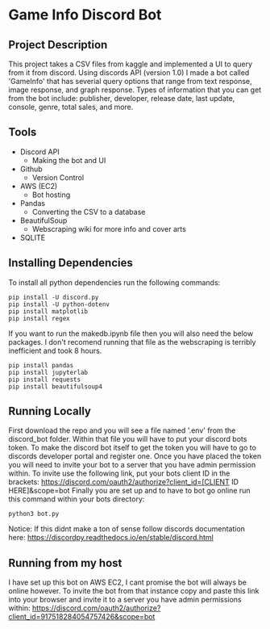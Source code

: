 # Game Info Discord Bot



## Project Description
This project takes a CSV files from kaggle and implemented a UI to query from it from discord. Using discords API (version 1.0) I made a bot called 'GameInfo' that has severial query options that range from text response, image response, and graph response. Types of information that you can get from the bot include: publisher, developer, release date, last update, console, genre, total sales, and more.

## Tools
* Discord API
    * Making the bot and UI
* Github
    * Version Control
* AWS (EC2)
    * Bot hosting
* Pandas
    * Converting the CSV to a database
* BeautifulSoup
    * Webscraping wiki for more info and cover arts
* SQLITE

## Installing Dependencies
To install all python dependencies run the following commands:
```
pip install -U discord.py
pip install -U python-dotenv
pip install matplotlib
pip install regex
```
If you want to run the makedb.ipynb file then you will also need the below packages. I don't recomend running that file as the webscraping is terribly inefficient and took 8 hours.
```
pip install pandas
pip install jupyterlab
pip install requests
pip install beautifulsoup4
```

## Running Locally
First download the repo and you will see a file named '.env' from the discord_bot folder. Within that file you will have to put your discord bots token. To make the discord bot itself to get the token you will have to go to discords developer portal and register one. Once you have placed the token you will need to invite your bot to a server that you have admin permission within. To invite use the following link, put your bots client ID in the brackets:
https://discord.com/oauth2/authorize?client_id=[CLIENT ID HERE]&scope=bot
Finally you are set up and to have to bot go online run this command within your bots directory:
```
python3 bot.py
```

Notice: If this didnt make a ton of sense follow discords documentation here:
https://discordpy.readthedocs.io/en/stable/discord.html

## Running from my host
I have set up this bot on AWS EC2, I cant promise the bot will always be online however. To invite the bot from that instance copy and paste this link into your browser and invite it to a server you have admin permissions within:
https://discord.com/oauth2/authorize?client_id=917518284054757426&scope=bot
